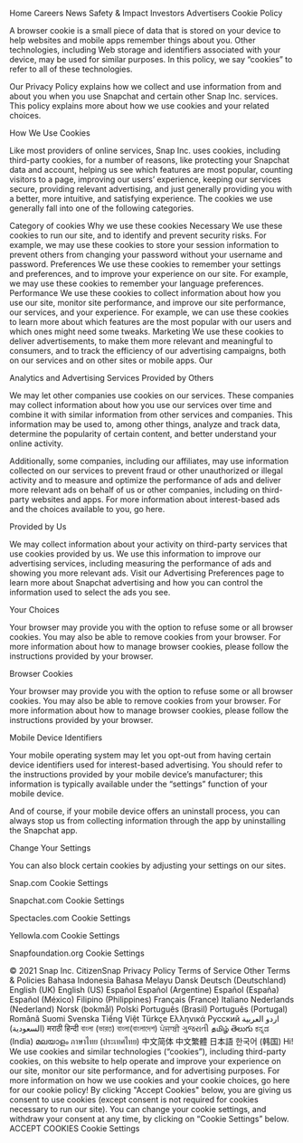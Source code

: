 Home
Careers
News
Safety & Impact
Investors
Advertisers
Cookie Policy

A browser cookie is a small piece of data that is stored on your device to help websites and mobile apps remember things about you. Other technologies, including Web storage and identifiers associated with your device, may be used for similar purposes. In this policy, we say “cookies” to refer to all of these technologies.

Our Privacy Policy explains how we collect and use information from and about you when you use Snapchat and certain other Snap Inc. services. This policy explains more about how we use cookies and your related choices.

How We Use Cookies

Like most providers of online services, Snap Inc. uses cookies, including third-party cookies, for a number of reasons, like protecting your Snapchat data and account, helping us see which features are most popular, counting visitors to a page, improving our users’ experience, keeping our services secure, providing relevant advertising, and just generally providing you with a better, more intuitive, and satisfying experience. The cookies we use generally fall into one of the following categories.

Category of cookies	Why we use these cookies
Necessary	We use these cookies to run our site, and to identify and prevent security risks. 
 For example, we may use these cookies to store your session information to prevent others from changing your password without your username and password.
Preferences	We use these cookies to remember your settings and preferences, and to improve your experience on our site. 
 For example, we may use these cookies to remember your language preferences.
Performance	We use these cookies to collect information about how you use our site, monitor site performance, and improve our site performance, our services, and your experience. 
 For example, we can use these cookies to learn more about which features are the most popular with our users and which ones might need some tweaks.
Marketing	We use these cookies to deliver advertisements, to make them more relevant and meaningful to consumers, and to track the efficiency of our advertising campaigns, both on our services and on other sites or mobile apps. Our 

Analytics and Advertising Services
Provided by Others

We may let other companies use cookies on our services. These companies may collect information about how you use our services over time and combine it with similar information from other services and companies. This information may be used to, among other things, analyze and track data, determine the popularity of certain content, and better understand your online activity.

Additionally, some companies, including our affiliates, may use information collected on our services to prevent fraud or other unauthorized or illegal activity and to measure and optimize the performance of ads and deliver more relevant ads on behalf of us or other companies, including on third-party websites and apps. For more information about interest-based ads and the choices available to you, go here.

Provided by Us

We may collect information about your activity on third-party services that use cookies provided by us. We use this information to improve our advertising services, including measuring the performance of ads and showing you more relevant ads. Visit our Advertising Preferences page to learn more about Snapchat advertising and how you can control the information used to select the ads you see.

Your Choices

Your browser may provide you with the option to refuse some or all browser cookies. You may also be able to remove cookies from your browser. For more information about how to manage browser cookies, please follow the instructions provided by your browser.

Browser Cookies

Your browser may provide you with the option to refuse some or all browser cookies. You may also be able to remove cookies from your browser. For more information about how to manage browser cookies, please follow the instructions provided by your browser.

Mobile Device Identifiers

Your mobile operating system may let you opt-out from having certain device identifiers used for interest-based advertising. You should refer to the instructions provided by your mobile device’s manufacturer; this information is typically available under the “settings” function of your mobile device.

And of course, if your mobile device offers an uninstall process, you can always stop us from collecting information through the app by uninstalling the Snapchat app.

Change Your Settings

You can also block certain cookies by adjusting your settings on our sites.

Snap.com Cookie Settings

Snapchat.com Cookie Settings

Spectacles.com Cookie Settings

Yellowla.com Cookie Settings

Snapfoundation.org Cookie Settings

© 2021 Snap Inc.
CitizenSnap
Privacy Policy
Terms of Service
Other Terms & Policies
Bahasa Indonesia
Bahasa Melayu
Dansk
Deutsch (Deutschland)
English (UK)
English (US)
Español
Español (Argentine)
Español (España)
Español (México)
Filipino (Philippines)
Français (France)
Italiano
Nederlands (Nederland)
Norsk (bokmål)
Polski
Português (Brasil)
Português (Portugal)
Română
Suomi
Svenska
Tiếng Việt
Türkçe
Ελληνικά
Русский
اردو
العربية (السعودية)
मराठी
हिन्दी
বাংলা (ভারত)
বাংলা(বাংলাদেশ)
ਪੰਜਾਬੀ
ગુજરાતી
தமிழ்
తెలుగు
ಕನ್ನಡ (India)
മലയാളം
ภาษาไทย (ประเทศไทย)
中文简体
中文繁體
日本語
한국어 (韩国)
Hi! We use cookies and similar technologies (“cookies”), including third-party cookies, on this website to help operate and improve your experience on our site, monitor our site performance, and for advertising purposes. For more information on how we use cookies and your cookie choices, go here for our cookie policy! By clicking "Accept Cookies" below, you are giving us consent to use cookies (except consent is not required for cookies necessary to run our site). You can change your cookie settings, and withdraw your consent at any time, by clicking on “Cookie Settings” below.
ACCEPT COOKIES
Cookie Settings